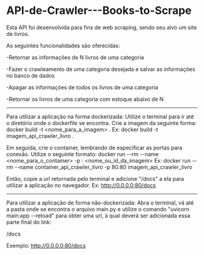 # API-de-Crawler---Books-to-Scrape


Esta API foi desenvolvida para fins de web scraping, sendo seu alvo um site de livros.

As seguintes funcionalidades são oferecidas:

-Retornar as informações de N livros de uma categoria

-Fazer o crawleamento de uma categoria desejada e salvar as informações no banco de dados

-Apagar as informações de todos os livros de uma categoria

-Retornar os livros de uma categoria com estoque abaixo de N

_______________________________________________________________________________________________

Para utilizar a aplicação na forma dockerizada:
Utilize o terminal para ir até o diretório onde o dockerfile se encontra.
Crie a imagem da seguinte forma: docker build -t <nome_para_a_imagem> .
Ex: docker build -t imagem_api_crawler_livro .

Em seguida, crie o container, lembrando de especificar as portas para conexão.
Utilize o seguinte formato: docker run --rm --name <nome_para_o_container> -p <porta>:<porta> <nome_ou_id_da_imagem>
Ex: docker run --rm --name container_api_crawler_livro -p 80:80 imagem_api_crawler_livro

Então, copie a url retornada pelo terminal e adicione "/docs" a ela para utilizar a aplicação no navegador.
Ex: http://0.0.0.0:80/docs

_______________________________________________________________________________________________

Para utilizar a aplicação de forma não-dockerizada:
Abra o terminal, vá até a pasta onde se encontra o arquivo main.py e utilize o comando "uvicorn main:app --reload" para obter uma url, à qual deverá ser adicionada essa parte final do link:

/docs

Exemplo: http://0.0.0.0:80/docs
